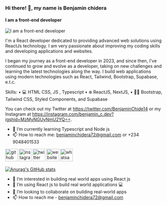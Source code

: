 ### Hi there! 👋, my name is Benjamin chidera
#### I am a front-end developer
![I am a front-end developer](https://camo.githubusercontent.com/ac895a6ef39411043865cf941fa81dda029820796b5f65ccf345e9f4cecb2e9e/68747470733a2f2f6d656469612e6973746f636b70686f746f2e636f6d2f69642f313436393533343830342f766563746f722f636f6d70757465722d70726f6772616d6d696e672d62616e6e65722d64657369676e2d776974682d706c6163652d666f722d746578742d636f64696e672d616e642d736f6674776172652d646576656c6f706d656e742d7765622e6a70673f733d3631327836313226773d30266b3d323026633d51547543387749313247445a4f757a473359664e4f37795a6e7779524d564f62694d4d684b467741794a773d)

I'm a React developer dedicated to providing advanced web solutions using ReactJs technology. I am very passionate about improving my coding skills and developing applications and websites.

I began my journey as a front-end developer in 2023, and since then, I've continued to grow and evolve as a developer, taking on new challenges and learning the latest technologies along the way. I build web applications using modern technologies such as React, Tailwind, Bootstrap, Supabase, e.t.c.

Skills: 
• 💻 HTML CSS, JS , Typescript
• ❄️ ReactJS, NextJS, 
• 👨‍💻 Bootstrap, Tailwind CSS, Styled Components, and Supabase

You can check out my Twitter at https://twitter.com/BenjaminChide14 or my Instagram at https://instagram.com/benjamin_c.dev?igshid=MzMyNGUyNmU2YQ==.


- 🌱 I’m currently learning Typescript and Node js 
- 📫 How to reach me: benjaminchidera72@gmail.com or +234 9048401533 


[<img src='https://cdn.jsdelivr.net/npm/simple-icons@3.0.1/icons/github.svg' alt='github' height='40'>](https://github.com/https://github.com/Benjamin-chidera)  [<img src='https://cdn.jsdelivr.net/npm/simple-icons@3.0.1/icons/instagram.svg' alt='instagram' height='40'>](https://www.instagram.com/https://instagram.com/benjamin_c.dev?igshid=MzMyNGUyNmU2YQ==/)  [<img src='https://cdn.jsdelivr.net/npm/simple-icons@3.0.1/icons/twitter.svg' alt='twitter' height='40'>](https://twitter.com/https://twitter.com/BenjaminChide14)  [<img src='https://cdn.jsdelivr.net/npm/simple-icons@3.0.1/icons/icloud.svg' alt='website' height='40'>](https://benjamin2001.netlify.app/)  [<img src='https://cdn.jsdelivr.net/npm/simple-icons@3.0.1/icons/whatsapp.svg' alt='whatsapp' height='40'>](https://wa.me/09048401533)  





[![Anurag's GitHub stats](https://github-readme-stats.vercel.app/api?username=Benjamin-chidera)](https://github.com/anuraghazra/github-readme-stats)


 
- 👀 I’m interested in building real world apps using React js
- 🌱 I’m using React js to build real world applications 💻
- 💞️ I’m looking to collaborate on building real-world apps
- 📫 How to reach me - benjaminchidera72@gmail.com



<!---
Benjamin-chidera/Benjamin-chidera is a ✨ special ✨ repository because its `README.md` (this file) appears on your GitHub profile.
You can click the Preview link to take a look at your changes.
--->
